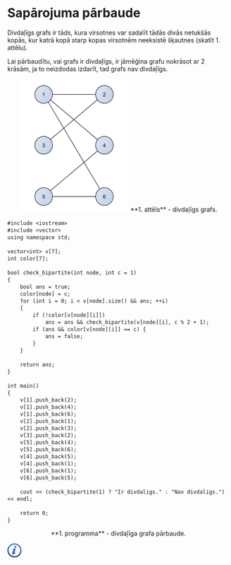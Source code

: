 # Sapārojuma pārbaude

Divdaļīgs grafs ir tāds, kura virsotnes var sadalīt tādās divās netukšās kopās, kur katrā kopā starp kopas virsotnēm neeksistē šķautnes (skatīt 1. attēlu).

Lai pārbaudītu, vai grafs ir divdaļīgs, ir jāmēģina grafu nokrāsot ar 2 krāsām, ja to neizdodas izdarīt, tad grafs nav divdaļīgs.

<center>
<img alt="Divdaļīgs grafs" src="/media/theory/bipartite_graph.png" />
**1. attēls** - divdaļīgs grafs.
</center>

```
#include <iostream>
#include <vector>
using namespace std;

vector<int> v[7];
int color[7];

bool check_bipartite(int node, int c = 1)
{
    bool ans = true;
    color[node] = c;
    for (int i = 0; i < v[node].size() && ans; ++i)
    {
        if (!color[v[node][i]])
            ans = ans && check_bipartite(v[node][i], c % 2 + 1);
        if (ans && color[v[node][i]] == c) {
            ans = false;
        }
    }

    return ans;
}

int main()
{
    v[1].push_back(2);
    v[1].push_back(4);
    v[1].push_back(6);
    v[2].push_back(1);
    v[2].push_back(3);
    v[3].push_back(2);
    v[5].push_back(4);
    v[5].push_back(6);
    v[4].push_back(5);
    v[4].push_back(1);
    v[6].push_back(1);
    v[6].push_back(5);

    cout << (check_bipartite(1) ? "Ir divdaligs." : "Nav divdaligs.") << endl;

    return 0;
}
```

<center>
**1. programma** - divdaļīga grafa pārbaude.
</center>

<a href="http://en.wikipedia.org/wiki/Bipartite_graph" target="_blank">![Vairāk informācija](/media/theory/information.png)</a>